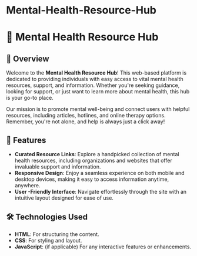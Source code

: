 # Mental-Health-Resource-Hub

# 🌈 Mental Health Resource Hub

## 🌟 Overview

Welcome to the **Mental Health Resource Hub**! This web-based platform is dedicated to providing individuals with easy access to vital mental health resources, support, and information. Whether you're seeking guidance, looking for support, or just want to learn more about mental health, this hub is your go-to place.

Our mission is to promote mental well-being and connect users with helpful resources, including articles, hotlines, and online therapy options. Remember, you're not alone, and help is always just a click away!

## 🚀 Features

- **Curated Resource Links**: Explore a handpicked collection of mental health resources, including organizations and websites that offer invaluable support and information.
- **Responsive Design**: Enjoy a seamless experience on both mobile and desktop devices, making it easy to access information anytime, anywhere.
- **User -Friendly Interface**: Navigate effortlessly through the site with an intuitive layout designed for ease of use.

## 🛠 Technologies Used

- **HTML**: For structuring the content.
- **CSS**: For styling and layout.
- **JavaScript**: (if applicable) For any interactive features or enhancements.
